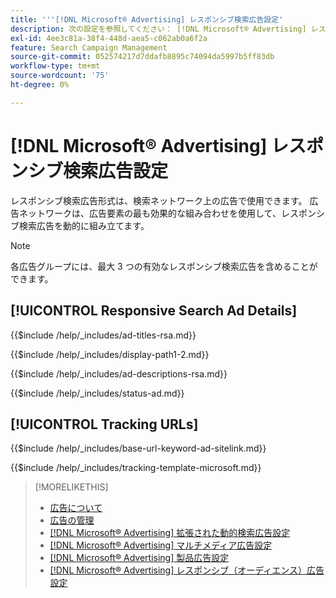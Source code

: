 ```yaml
---
title: '''[!DNL Microsoft® Advertising] レスポンシブ検索広告設定'
description: 次の設定を参照してください： [!DNL Microsoft® Advertising] レスポンシブ検索広告。
exl-id: 4ee3c81a-38f4-448d-aea5-c062ab0a6f2a
feature: Search Campaign Management
source-git-commit: 052574217d7ddafb8895c74094da5997b5ff83db
workflow-type: tm+mt
source-wordcount: '75'
ht-degree: 0%

---
```


# [!DNL Microsoft® Advertising] レスポンシブ検索広告設定

レスポンシブ検索広告形式は、検索ネットワーク上の広告で使用できます。 広告ネットワークは、広告要素の最も効果的な組み合わせを使用して、レスポンシブ検索広告を動的に組み立てます。

>[!NOTE]
>
>各広告グループには、最大 3 つの有効なレスポンシブ検索広告を含めることができます。

## [!UICONTROL Responsive Search Ad Details]

<!-- **[!UICONTROL Ad Titles]:** -->

{{$include /help/_includes/ad-titles-rsa.md}}

<!-- **[!UICONTROL Display Path 1]**, **[!UICONTROL Display Path 2]:** -->

{{$include /help/_includes/display-path1-2.md}}

<!-- **[!UICONTROL Ad Descriptions]:** -->

{{$include /help/_includes/ad-descriptions-rsa.md}}

<!-- **[!UICONTROL Status]:** -->

{{$include /help/_includes/status-ad.md}}

## [!UICONTROL Tracking URLs]

<!-- **[!UICONTROL Base URl]:** -->

{{$include /help/_includes/base-url-keyword-ad-sitelink.md}}

<!-- **[!UICONTROL Tracking Template]:** -->

{{$include /help/_includes/tracking-template-microsoft.md}}


>[!MORELIKETHIS]
>
>* [広告について](ad-about.md)
>* [広告の管理](ad-manage.md)
>* [[!DNL Microsoft® Advertising] 拡張された動的検索広告設定](ad-settings-microsoft-dsa.md)
>* [[!DNL Microsoft® Advertising] マルチメディア広告設定](ad-settings-microsoft-multimedia.md)
>* [[!DNL Microsoft® Advertising] 製品広告設定](ad-settings-microsoft-product.md)
>* [[!DNL Microsoft® Advertising] レスポンシブ（オーディエンス）広告設定](ad-settings-microsoft-responsive.md)
